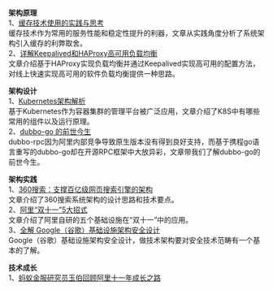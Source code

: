 **架构原理**      
1、[缓存技术使用的实践与思考](https://mp.weixin.qq.com/s/CbvyGWjrPymvmZd7j5QhHA)  
缓存技术作为常用的服务性能和稳定性提升的利器，文章从实践角度分析了系统架构引入缓存的利弊取舍。  
2、[详解Keepalived和HAProxy高可用负载均衡](https://mp.weixin.qq.com/s/rWc5R8t6bTO8Pu83LOjy4g)  
文章介绍基于HAProxy实现负载均衡并通过Keepalived实现高可用的配置方法，对线上快速实现高可用的软件负载均衡提供一种思路。  

**架构设计**      
1、[Kubernetes架构解析](https://mp.weixin.qq.com/s/ieIALsPmy7I3vk3jiCI0YA)  
基于Kubernetes作为容器集群的管理平台被广泛应用，文章介绍了K8S中有哪些常用的组件以及运行原理。  
2、[dubbo-go 的前世今生](https://mp.weixin.qq.com/s/d6C_vOjQPePiuFbEHM_rxg)  
dubbo-rpc因为阿里内部竞争导致原生版本没有得到良好支持，而基于携程go语言重写的dubbo-go却在开源RPC框架中大放异彩，文章带我们了解dubbo-go的前世今生。  

**架构实践**    
1、[360搜索：支撑百亿级网页搜索引擎的架构](https://mp.weixin.qq.com/s/DNZE0fs6RBaIo1EX3K3RzA)  
文章介绍了360搜索系统架构的设计思路和技术要点。  
2、[阿里“双十一”5大招式](https://mp.weixin.qq.com/s/hYkpmghjF6igiXkH34p2HQ)  
文章介绍了阿里自研的五个基础设施在“双十一”中的应用。    
3、[全解 Google（谷歌）基础设施架构安全设计](https://mp.weixin.qq.com/s/5lm5fWopYvcTuVEMXu90SA)  
Google（谷歌）基础设施架构安全设计，做技术架构要对安全技术范畴有一个基本的了解。

**技术成长**  
1、[蚂蚁金服研究员玉伯回顾阿里十一年成长之路](https://mp.weixin.qq.com/s/83KWy0QKDCi6GEgbaHqqjg)  
